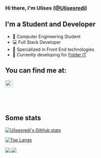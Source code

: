 ### Hi there, I'm Ulises ([@Ulisesredi](https://www.linkedin.com/in/ulises-redi-377a52206/))

## I'm a Student and Developer

- 📘 Computer Engineering Student
- 💻 Full Stack Developer
- 👾 Specialized in Front End technologies
- 🔨 Currently developing for [Folder IT](https://www.linkedin.com/company/folderit/)

## You can find me at:

<p>
    <a href="https://www.linkedin.com/in/ulises-redi-377a52206/"><img
            src="https://img.shields.io/badge/linkedin-%230077B5.svg?&style=for-the-badge&logo=linkedin&logoColor=white"
            height=25></a> 
</p>

## <br/>

## Some stats

[![Ulisesredi's GitHub stats](https://github-readme-stats.vercel.app/api?username=Ulisesredi)](https://github.com/Ulisesredi/github-readme-stats&count_private=true&show_icons=true)

[![Top Langs](https://github-readme-stats.vercel.app/api/top-langs/?username=Ulisesredi&layout=compact)](https://github.com/Ulisesredi/github-readme-stats)

<a href="https://github.com/anuraghazra/github-readme-stats">
  <img align="center" src="https://github.com/Ulisesredi/github-readme-stats&count_private=true&show_icons=true" />
</a>
<a href="https://github.com/anuraghazra/convoychat">
  <img align="center" src="https://github-readme-stats.vercel.app/api/top-langs/?username=Ulisesredi&layout=compact" />
</a>
